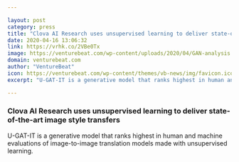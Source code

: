 ```yaml
---

layout: post
category: press
title: "Clova AI Research uses unsupervised learning to deliver state-of-the-art image style transfers"
date: 2020-04-16 13:06:32
link: https://vrhk.co/2VBe0Tx
image: https://venturebeat.com/wp-content/uploads/2020/04/GAN-analysis.png?w=1200&strip=all
domain: venturebeat.com
author: "VentureBeat"
icon: https://venturebeat.com/wp-content/themes/vb-news/img/favicon.ico
excerpt: "U-GAT-IT is a generative model that ranks highest in human and machine evaluations of image-to-image translation models made with unsupervised learning."

---
```


### Clova AI Research uses unsupervised learning to deliver state-of-the-art image style transfers

U-GAT-IT is a generative model that ranks highest in human and machine evaluations of image-to-image translation models made with unsupervised learning.
